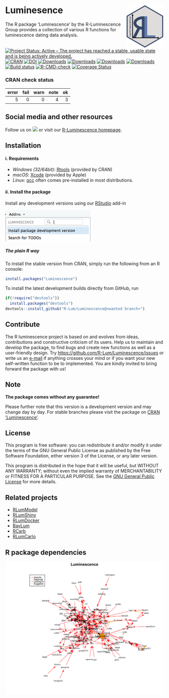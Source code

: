 




<!-- README.md was auto-generated by README.Rmd. Please DO NOT edit by hand!-->

# Luminesence <img width=120px src="man/figures/Luminescence_logo.png" align="right" />

The R package ‘Luminescence’ by the R-Luminescence Group provides a
collection of various R functions for luminescence dating data analysis.

[![Project Status: Active – The project has reached a stable, usable
state and is being actively
developed.](https://www.repostatus.org/badges/latest/active.svg)](https://www.repostatus.org/#active)
[![CRAN](https://www.r-pkg.org/badges/version/Luminescence)](https://cran.r-project.org/package=Luminescence)
[![DOI](https://zenodo.org/badge/23153315.svg)](https://zenodo.org/badge/latestdoi/23153315)
[![Downloads](https://cranlogs.r-pkg.org/badges/grand-total/Luminescence)](https://www.r-pkg.org/pkg/Luminescence)
[![Downloads](https://cranlogs.r-pkg.org/badges/Luminescence)](https://www.r-pkg.org/pkg/Luminescence)
[![Downloads](https://cranlogs.r-pkg.org/badges/last-week/Luminescence)](https://www.r-pkg.org/pkg/Luminescence)
[![Downloads](https://cranlogs.r-pkg.org/badges/last-day/Luminescence)](https://www.r-pkg.org/pkg/Luminescence)
[![Build
status](https://ci.appveyor.com/api/projects/status/jtgqr9a6jajn02y0/branch/master?svg=true)](https://ci.appveyor.com/project/tzerk/luminescence/branch/master)
[![R-CMD-check](https://github.com/R-Lum/Luminescence/workflows/GitHub%20Actions%20CI/badge.svg)](https://github.com/R-Lum/Luminescence/actions)
[![Coverage
Status](https://img.shields.io/codecov/c/github/R-Lum/Luminescence.svg)](https://codecov.io/github/R-Lum/Luminescence?branch=master)

### CRAN check status

| error | fail | warn | note |  ok |
|------:|-----:|-----:|-----:|----:|
|     5 |    0 |    0 |    4 |   3 |

## Social media and other resources

Follow us on
[![](http://i.imgur.com/wWzX9uB.png)](https://twitter.com/RLuminescence)
or visit our [R-Luminescence homepage](https://r-luminescence.org).

## Installation

#### i. Requirements

-   *Windows (32/64bit)*:
    [Rtools](https://cran.r-project.org/bin/windows/Rtools/) (provided
    by CRAN)
-   *macOS*: [Xcode](https://developer.apple.com/) (provided by Apple)
-   *Linux*: [gcc](https://gcc.gnu.org) often comes pre-installed in
    most distributions.

#### ii. Install the package

Install any development versions using our
[RStudio](https://rstudio.com) add-in

![](man/figures/README-Screenshot_AddIn.png)

##### The plain **R** way

To install the stable version from CRAN, simply run the following from
an R console:

``` r
install.packages("Luminescence")
```

To install the latest development builds directly from GitHub, run

``` r
if(!require("devtools"))
  install.packages("devtools")
devtools::install_github("R-Lum/Luminescence@<wanted branch>")
```

## Contribute

The R luminescence project is based on and evolves from ideas,
contributions and constructive criticism of its users. Help us to
maintain and develop the package, to find bugs and create new functions
as well as a user-friendly design. Try
<https://github.com/R-Lum/Luminescence/issues> or write us an
[e-mail](mailto:developers@r-luminescence.org) if anything crosses your
mind or if you want your new self-written function to be to implemented.
You are kindly invited to bring forward the package with us!

## Note

**The package comes without any guarantee!**

Please further note that this version is a development version and may
change day by day. For stable branches please visit the package on [CRAN
‘Luminescence’](https://CRAN.R-project.org/package=Luminescence).

## License

This program is free software: you can redistribute it and/or modify it
under the terms of the GNU General Public License as published by the
Free Software Foundation, either version 3 of the License, or any later
version.

This program is distributed in the hope that it will be useful, but
WITHOUT ANY WARRANTY; without even the implied warranty of
MERCHANTABILITY or FITNESS FOR A PARTICULAR PURPOSE. See the [GNU
General Public
License](https://github.com/R-Lum/Luminescence/blob/master/LICENSE) for
more details.

## Related projects

-   [RLumModel](https://github.com/R-Lum/RLumModel)
-   [RLumShiny](https://github.com/R-Lum/RLumShiny)
-   [RLumDocker](https://github.com/R-Lum/RLumDocker)
-   [BayLum](https://github.com/crp2a/BayLum)
-   [RCarb](https://github.com/R-Lum/RCarb)
-   [RLumCarlo](https://github.com/R-Lum/RLumCarlo)

## R package dependencies

![](man/figures/README-Package_DependencyGraph.png)
